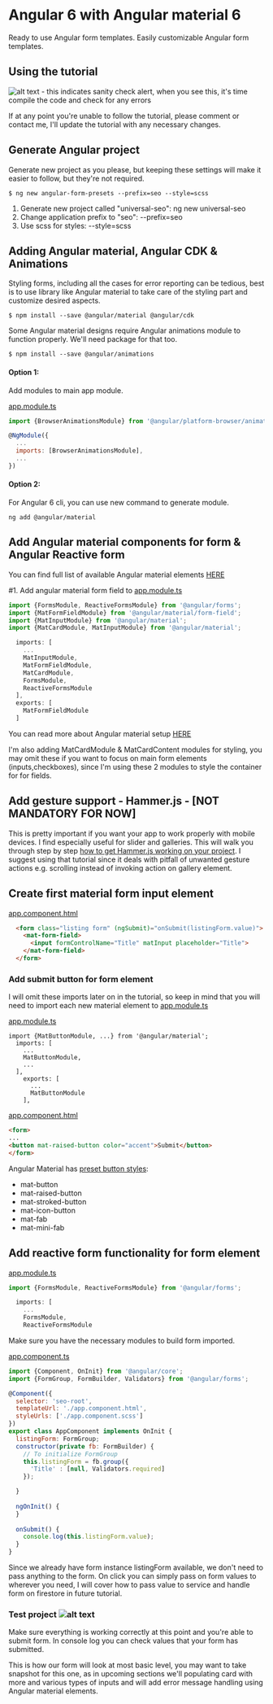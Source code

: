 # Angular 6 with Angular material 6

Ready to use Angular form templates. Easily customizable Angular form templates.

## Using the tutorial

![alt text](https://github.com/mksolemn/angular-universal-seo-with-firestore/blob/master/src/assets/img/sanity-check.jpg "Sanity check") - this indicates sanity check alert, when you see this, it's time compile the code and check for any errors

If at any point you're unable to follow the tutorial, please comment or contact me, I'll update the tutorial with any necessary changes.


## Generate Angular project

Generate new project as you please, but keeping these settings will make it easier to follow, but they're not required.
```
$ ng new angular-form-presets --prefix=seo --style=scss
```

1. Generate new project called "universal-seo": ng new universal-seo
2. Change application prefix to "seo": --prefix=seo
3. Use scss for styles: --style=scss


## Adding Angular material, Angular CDK & Animations

Styling forms, including all the cases for error reporting can be tedious, best is to use library like Angular material to
take care of the styling part and customize desired aspects.

```
$ npm install --save @angular/material @angular/cdk
```

Some Angular material designs require Angular animations module to function properly. We'll need package for that too.

```
$ npm install --save @angular/animations
```

#### Option 1:
Add modules to main app module.

[app.module.ts](https://github.com/mksolemn/angular-form-templates/blob/master/src/app/app.module.ts)
```javascript
import {BrowserAnimationsModule} from '@angular/platform-browser/animations';

@NgModule({
  ...
  imports: [BrowserAnimationsModule],
  ...
})
```

#### Option 2:
For Angular 6 cli, you can use new command to generate module.

```
ng add @angular/material
```



## Add Angular material components for form & Angular Reactive form

You can find full list of available Angular material elements [HERE](https://material.angular.io/components/categories)

#1. Add angular material form field to [app.module.ts](https://github.com/mksolemn/angular-form-templates/blob/master/src/app/app.module.ts)

```javascript
import {FormsModule, ReactiveFormsModule} from '@angular/forms';
import {MatFormFieldModule} from '@angular/material/form-field';
import {MatInputModule} from '@angular/material';
import {MatCardModule, MatInputModule} from '@angular/material';

  imports: [
    ...
    MatInputModule,
    MatFormFieldModule,
    MatCardModule,
    FormsModule,
    ReactiveFormsModule
  ],
  exports: [
    MatFormFieldModule
  ]
```

You can read more about Angular material setup [HERE](https://material.angular.io/guide/getting-started)

I'm also adding MatCardModule & MatCardContent modules for styling, you may omit these if you want to focus on main form elements (inputs,checkboxes), since I'm using these 2 modules to style the container for for fields.

## Add gesture support - Hammer.js - [NOT MANDATORY FOR NOW]

This is pretty important if you want your app to work properly with mobile devices. I find especially useful for slider and galleries.
This will walk you through step by step [how to get Hammer.js working on your project](https://github.com/mksolemn/Angular5-ready-to-use-components).
I suggest using that tutorial since it deals with pitfall of unwanted gesture actions e.g. scrolling instead of invoking action on gallery element.

## Create first material form input element
[app.component.html](https://github.com/mksolemn/angular-form-templates/blob/master/src/app/app.component.html)
```html
  <form class="listing form" (ngSubmit)="onSubmit(listingForm.value)">
    <mat-form-field>
      <input formControlName="Title" matInput placeholder="Title">
    </mat-form-field>
  </form>
```

### Add submit button for form element
I will omit these imports later on in the tutorial, so keep in mind that you will need to import each new material element to [app.module.ts](https://github.com/mksolemn/angular-form-templates/blob/master/src/app/app.module.ts)

[app.module.ts](https://github.com/mksolemn/angular-form-templates/blob/master/src/app/app.module.ts)
```
import {MatButtonModule, ...} from '@angular/material';
  imports: [
    ...
    MatButtonModule,
    ...
  ],
    exports: [
      ...
      MatButtonModule
    ],
```

[app.component.html](https://github.com/mksolemn/angular-form-templates/blob/master/src/app/app.component.html)
```html
<form>
...
<button mat-raised-button color="accent">Submit</button>
</form>
```

Angular Material has [preset button styles](https://material.angular.io/components/button/overview):
 + mat-button
 + mat-raised-button
 + mat-stroked-button
 + mat-icon-button
 + mat-fab
 + mat-mini-fab

## Add reactive form functionality for form element

[app.module.ts](https://github.com/mksolemn/angular-form-templates/blob/master/src/app/app.module.ts)
```javascript
import {FormsModule, ReactiveFormsModule} from '@angular/forms';

  imports: [
    ...
    FormsModule,
    ReactiveFormsModule
```

Make sure you have the necessary modules to build form imported.

[app.component.ts](https://github.com/mksolemn/angular-form-templates/blob/master/src/app/app.component.ts)
```javascript
import {Component, OnInit} from '@angular/core';
import {FormGroup, FormBuilder, Validators} from '@angular/forms';

@Component({
  selector: 'seo-root',
  templateUrl: './app.component.html',
  styleUrls: ['./app.component.scss']
})
export class AppComponent implements OnInit {
  listingForm: FormGroup;
  constructor(private fb: FormBuilder) {
    // To initialize FormGroup
    this.listingForm = fb.group({
      'Title' : [null, Validators.required]
    });

  }
  
  ngOnInit() {
  }
  
  onSubmit() {
    console.log(this.listingForm.value);
  }
}
```

Since we already have form instance listingForm available, we don't need to pass anything to the form. On click you can simply pass on form values to wherever you need, I will cover how to pass value to service and handle form on firestore in future tutorial.

### Test project ![alt text](https://github.com/mksolemn/angular-universal-seo-with-firestore/blob/master/src/assets/img/sanity-check.jpg "Sanity check")
Make sure everything is working correctly at this point and you're able to submit form.
In console log you can check values that your form has submitted.

This is how our form will look at most basic level, you may want to take snapshot for this one, as in upcoming sections we'll populating card with more and various types of inputs and will add error message handling using Angular material elements.

